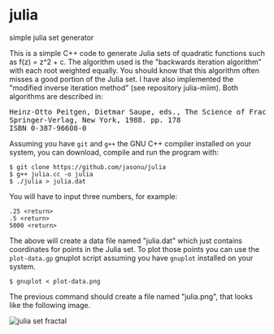 # julia
simple julia set generator

This is a simple C++ code to generate Julia sets of quadratic functions such as f(z) = z^2 + c. The algorithm used is the "backwards iteration algorithm" with each root weighted equally.  You should know that this algorithm often misses a good portion of the Julia set. I have also implemented the "modified inverse iteration method" (see repository julia-miim). Both algorithms are described in:
<pre>
Heinz-Otto Peitgen, Dietmar Saupe, eds., The Science of Fractal Images
Springer-Verlag, New York, 1988. pp. 178
ISBN 0-387-96608-0
</pre>

Assuming you have `git` and `g++` the GNU C++ compiler installed on your system, you can download, compile and run the program with:
```
$ git clone https://github.com/jasonu/julia
$ g++ julia.cc -o julia
$ ./julia > julia.dat
```
You will have to input three numbers, for example:
```
.25 <return>
.5 <return>
5000 <return>
```
The above will create a data file named "julia.dat" which just contains coordinates for points in the Julia set. To plot those points you can use the <code>plot-data.gp</code> gnuplot script assuming you have <code>gnuplot</code> installed on your system.
```
$ gnuplot < plot-data.png
```
The previous command should create a file named "julia.png", that looks like the following image.

![julia set fractal](https://github.com/jasonu/julia/raw/master/src/common/images/julia.png "Julia set fractal")

